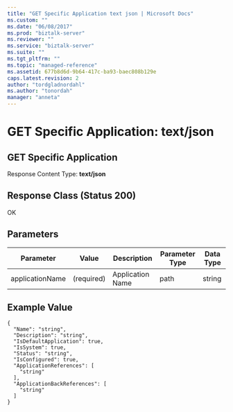 ```yaml
---
title: "GET Specific Application text json | Microsoft Docs"
ms.custom: ""
ms.date: "06/08/2017"
ms.prod: "biztalk-server"
ms.reviewer: ""
ms.service: "biztalk-server"
ms.suite: ""
ms.tgt_pltfrm: ""
ms.topic: "managed-reference"
ms.assetid: 677b8d6d-9b64-417c-ba93-baec808b129e
caps.latest.revision: 2
author: "tordgladnordahl"
ms.author: "tonordah"
manager: "anneta"
---
```

# GET Specific Application: text/json
## GET Specific Application

  Response Content Type: **text/json**
  
Response Class (Status 200)
---

OK



Parameters
---



Parameter  |Value  |Description  |Parameter Type |Data Type 
---------|---------|---------|---------|---------
applicationName |(required) |Application Name |path      |string   | 



Example Value
---

```
{
  "Name": "string",
  "Description": "string",
  "IsDefaultApplication": true,
  "IsSystem": true,
  "Status": "string",
  "IsConfigured": true,
  "ApplicationReferences": [
    "string"
  ],
  "ApplicationBackReferences": [
    "string"
  ]
}
```